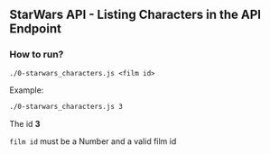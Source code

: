 ## StarWars API - Listing Characters in the API Endpoint

### How to run?

```cmd(shell)
./0-starwars_characters.js <film id>
```

Example:

```cmd
./0-starwars_characters.js 3
```
The id **3** 

`film id` must be a Number and a valid film id
